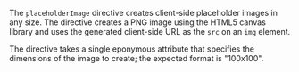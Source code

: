 The `placeholderImage` directive creates client-side placeholder images in any
size. The directive creates a PNG image using the HTML5 canvas library and
uses the generated client-side URL as the `src` on an `img` element.

The directive takes a single eponymous attribute that specifies the dimensions
of the image to create; the expected format is "100x100".
